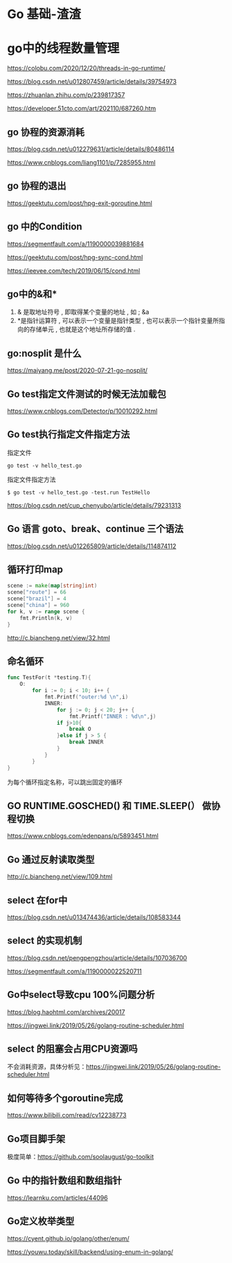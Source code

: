 # Go 基础-渣渣

# go中的线程数量管理

https://colobu.com/2020/12/20/threads-in-go-runtime/

https://blog.csdn.net/u012807459/article/details/39754973

https://zhuanlan.zhihu.com/p/239817357

https://developer.51cto.com/art/202110/687260.htm

## go 协程的资源消耗

https://blog.csdn.net/u012279631/article/details/80486114

https://www.cnblogs.com/liang1101/p/7285955.html

## go 协程的退出

https://geektutu.com/post/hpg-exit-goroutine.html

## go 中的Condition

https://segmentfault.com/a/1190000039881684

https://geektutu.com/post/hpg-sync-cond.html

https://ieevee.com/tech/2019/06/15/cond.html

## go中的&和*

1. & 是取地址符号 , 即取得某个变量的地址 , 如 ; &a
2. *是指针运算符 , 可以表示一个变量是指针类型 , 也可以表示一个指针变量所指向的存储单元 , 也就是这个地址所存储的值 .

## go:nosplit 是什么

https://maiyang.me/post/2020-07-21-go-nosplit/

## Go test指定文件测试的时候无法加载包

https://www.cnblogs.com/Detector/p/10010292.html

## Go test执行指定文件指定方法

指定文件

```shell
go test -v hello_test.go
```



指定文件指定方法

```shell
$ go test -v hello_test.go -test.run TestHello
```

https://blog.csdn.net/cup_chenyubo/article/details/79231313

## Go 语言 goto、break、continue 三个语法

https://blog.csdn.net/u012265809/article/details/114874112

## 循环打印map

```go
scene := make(map[string]int)
scene["route"] = 66
scene["brazil"] = 4
scene["china"] = 960
for k, v := range scene {
    fmt.Println(k, v)
}
```

http://c.biancheng.net/view/32.html

## 命名循环

```go
func TestFor(t *testing.T){
	O:
		for i := 0; i < 10; i++ {
			fmt.Printf("outer:%d \n",i)
			INNER:
				for j := 0; j < 20; j++ {
					fmt.Printf("INNER : %d\n",j)
				if j>10{
					break O
				}else if j > 5 {
					break INNER
				}
			}
		}
}
```

为每个循环指定名称，可以跳出固定的循环



## GO RUNTIME.GOSCHED() 和 TIME.SLEEP(） 做协程切换

https://www.cnblogs.com/edenpans/p/5893451.html



## Go 通过反射读取类型

http://c.biancheng.net/view/109.html



## select 在for中

https://blog.csdn.net/u013474436/article/details/108583344



## select 的实现机制

https://blog.csdn.net/pengpengzhou/article/details/107036700

https://segmentfault.com/a/1190000022520711



## Go中select导致cpu 100%问题分析

https://blog.haohtml.com/archives/20017

https://jingwei.link/2019/05/26/golang-routine-scheduler.html

## select 的阻塞会占用CPU资源吗

不会消耗资源，具体分析见：https://jingwei.link/2019/05/26/golang-routine-scheduler.html





## 如何等待多个goroutine完成

https://www.bilibili.com/read/cv12238773





## Go项目脚手架

极度简单：https://github.com/soolaugust/go-toolkit



## Go 中的指针数组和数组指针

https://learnku.com/articles/44096





## Go定义枚举类型

https://cyent.github.io/golang/other/enum/

https://youwu.today/skill/backend/using-enum-in-golang/
